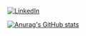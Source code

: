 <a href="https://www.linkedin.com/in/rafaelmedeiross/"><img alt="LinkedIn" src="https://img.shields.io/badge/LinkedIn-0077B5?style=for-the-badge&logo=linkedin&logoColor=white" /></a>

[![Anurag's GitHub stats](https://github-readme-stats.vercel.app/api?username=rafaelmedeiros)](https://github.com/rafaelmedeiros)


<!--
**rafaelmedeiross/rafaelmedeiross** is a ✨ _special_ ✨ repository because its `README.md` (this file) appears on your GitHub profile.

Here are some ideas to get you started:

- 🔭 I’m currently working on ...
- 🌱 I’m currently learning ...
- 👯 I’m looking to collaborate on ...
- 🤔 I’m looking for help with ...
- 💬 Ask me about ...
- 📫 How to reach me: ...
- 😄 Pronouns: ...
- ⚡ Fun fact: ...
-->

